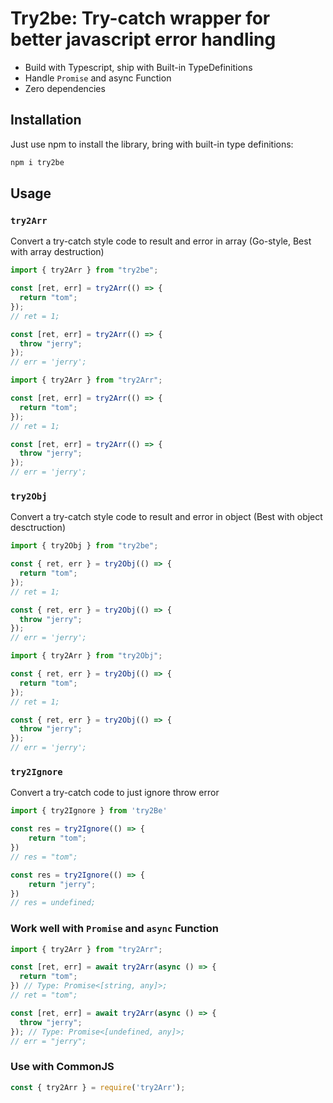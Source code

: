 # Try2be: Try-catch wrapper for better javascript error handling

- Build with Typescript, ship with Built-in TypeDefinitions
- Handle `Promise` and async Function
- Zero dependencies

## Installation

Just use npm to install the library, bring with built-in type definitions:

```bash
npm i try2be
```

## Usage

### `try2Arr`

Convert a try-catch style code to result and error in array (Go-style, Best with array destruction)

```ts
import { try2Arr } from "try2be";

const [ret, err] = try2Arr(() => {
  return "tom";
});
// ret = 1;

const [ret, err] = try2Arr(() => {
  throw "jerry";
});
// err = 'jerry';
```

```ts
import { try2Arr } from "try2Arr";

const [ret, err] = try2Arr(() => {
  return "tom";
});
// ret = 1;

const [ret, err] = try2Arr(() => {
  throw "jerry";
});
// err = 'jerry';
```

### `try2Obj`

Convert a try-catch style code to result and error in object (Best with object desctruction)

```ts
import { try2Obj } from "try2be";

const { ret, err } = try2Obj(() => {
  return "tom";
});
// ret = 1;

const { ret, err } = try2Obj(() => {
  throw "jerry";
});
// err = 'jerry';
```

```ts
import { try2Arr } from "try2Obj";

const { ret, err } = try2Obj(() => {
  return "tom";
});
// ret = 1;

const { ret, err } = try2Obj(() => {
  throw "jerry";
});
// err = 'jerry';
```

### `try2Ignore`

Convert a try-catch code to just ignore throw error

```ts
import { try2Ignore } from 'try2Be'

const res = try2Ignore(() => {
    return "tom";
})
// res = "tom";

const res = try2Ignore(() => {
    return "jerry";
})
// res = undefined;
```

### Work well with `Promise` and `async` Function

```ts
import { try2Arr } from "try2Arr";

const [ret, err] = await try2Arr(async () => {
  return "tom";
}) // Type: Promise<[string, any]>;
// ret = "tom";

const [ret, err] = await try2Arr(async () => {
  throw "jerry";
}); // Type: Promise<[undefined, any]>;
// err = "jerry";
```

### Use with CommonJS

```js
const { try2Arr } = require('try2Arr');
```
